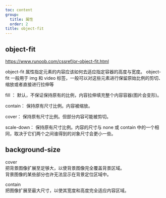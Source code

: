 ```yaml
---
toc: content
group:
  title: 属性
  order: 2
title: object-fit
---
```


## object-fit

https://www.runoob.com/cssref/pr-object-fit.html

object-fit 属性指定元素的内容应该如何去适应指定容器的高度与宽度。
object-fit 一般用于 img 和 video 标签，一般可以对这些元素进行保留原始比例的剪切、缩放或者直接进行拉伸等

fill ： 默认，不保证保持原有的比例，内容拉伸填充整个内容容器(图片会变形)。

contain： 保持原有尺寸比例。内容被缩放。

cover： 保持原有尺寸比例。但部分内容可能被剪切。

scale-down： 保持原有尺寸比例。内容的尺寸与 none 或 contain 中的一个相同，取决于它们两个之间谁得到的对象尺寸会更小一些。

## background-size

cover<br/>
把背景图像扩展至足够大，以使背景图像完全覆盖背景区域。<br/>
背景图像的某些部分也许无法显示在背景定位区域中。<br/>

contain<br/>
把图像扩展至最大尺寸，以使其宽度和高度完全适应内容区域。<br/>
